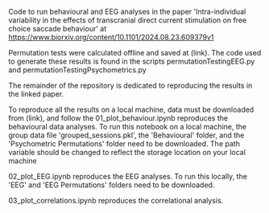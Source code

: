 Code to run behavioural and EEG analyses in the paper 'Intra-individual variability in the effects of transcranial direct current stimulation on free choice saccade behaviour' at https://www.biorxiv.org/content/10.1101/2024.08.23.609379v1

Permutation tests were calculated offline and saved at (link). The code used to generate these results is found in the scripts permutationTestingEEG.py and permutationTestingPsychometrics.py

The remainder of the repository is dedicated to reproducing the results in the linked paper.

To reproduce all the results on a local machine, data must be downloaded from (link), and follow the 
01_plot_behaviour.ipynb reproduces the behavioural data analyses. To run this notebook on a local machine, the group data file 'grouped_sessions.pkl', the 'Behavioural' folder, and the 'Psychometric Permutations' folder need to be downloaded. The path variable should be changed to reflect the storage location on your local machine

02_plot_EEG.ipynb reproduces the EEG analyses. To run this locally, the 'EEG' and 'EEG Permutations' folders need to be downloaded.

03_plot_correlations.ipynb reproduces the correlational analysis. 
